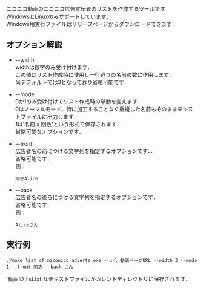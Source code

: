 ニコニコ動画のニコニコ広告宣伝者のリストを作成するツールです  
WindowsとLinuxのみサポートしています．  
Windows用実行ファイルはリリースページからダウンロードできます．  

## オプション解説
- --width  
  widthは数字のみ受け付けます．  
  この値はリスト作成時に使用し一行辺りの名前の数に作用します．  
  尚デフォルトでは3となっており省略可能です．  
- --mode  
  0か1のみ受け付けてリスト作成時の挙動を変えます．  
  0はノーマルモード，特に加工することなく重複した名前もそのままテキストファイルに出力します．  
  1は'名前 x 回数'という形式で保存されます．  
  省略可能なオプションです．
  
- --front  
  広告者名の前につける文字列を指定するオプションです．．  
  省略可能です．  
  例：  
  ```
  同志Alice
  ```
- --back  
  広告者名の後ろにつける文字列を指定するオプションです．  
  省略可能です．  
  例：  
  ```
  Aliceさん
  ```
  

## 実行例
```
./make_list_of_niconico_adverts.exe --url 動画ページURL --width 3 --mode 1 --front 同志 --back さん
```
'動画ID_list.txt'なテキストファイルがカレントディレクトリに保存されます．  

